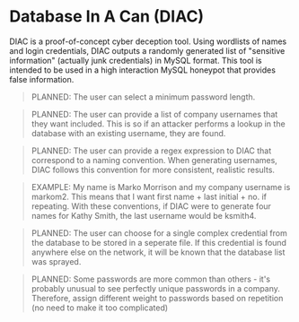 # Database In A Can (DIAC)

DIAC is a proof-of-concept cyber deception tool. Using wordlists of names and login credentials, DIAC outputs a randomly generated list of "sensitive information" (actually junk credentials) in MySQL format. This tool is intended to be used in a high interaction MySQL honeypot that provides false information.

>PLANNED: The user can select a minimum password length. 

>PLANNED: The user can provide a list of company usernames that they want included. This is so if an attacker performs a lookup in the database with an existing username, they are found.

>PLANNED: The user can provide a regex expression to DIAC that correspond to a naming convention. When generating usernames, DIAC follows this convention for more consistent, realistic results.

>EXAMPLE: My name is Marko Morrison and my company username is markom2. This means that I want first name + last initial + no. if repeating. With these conventions, if DIAC were to generate four names for Kathy Smith, the last username would be ksmith4.

>PLANNED: The user can choose for a single complex credential from the database to be stored in a seperate file. If this credential is found anywhere else on the network, it will be known that the database list was sprayed.

>PLANNED: Some passwords are more common than others - it's probably unusual to see perfectly unique passwords in a company. Therefore, assign different weight to passwords based on repetition (no need to make it too complicated)
